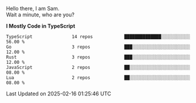Hello there, I am Sam.  
Wait a minute, who are you?
  
<!--START_SECTION:waka-->
**I Mostly Code in TypeScript** 

```text
TypeScript               14 repos            ██████████████░░░░░░░░░░░   56.00 % 
Go                       3 repos             ███░░░░░░░░░░░░░░░░░░░░░░   12.00 % 
Rust                     3 repos             ███░░░░░░░░░░░░░░░░░░░░░░   12.00 % 
JavaScript               2 repos             ██░░░░░░░░░░░░░░░░░░░░░░░   08.00 % 
Lua                      2 repos             ██░░░░░░░░░░░░░░░░░░░░░░░   08.00 % 
```




 Last Updated on 2025-02-16 01:25:46 UTC
<!--END_SECTION:waka-->
